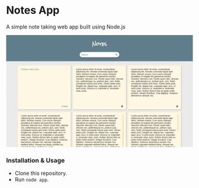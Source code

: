 # Notes App

A simple note taking web app built using Node.js

![alt text](screenshots/notes-app.png "Notes")

### Installation & Usage

* Clone this repository.
* Run `node app`.
